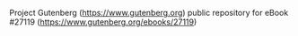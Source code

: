 Project Gutenberg (https://www.gutenberg.org) public repository for eBook #27119 (https://www.gutenberg.org/ebooks/27119)
